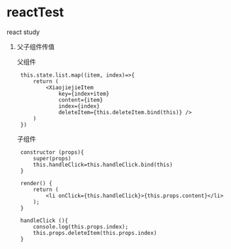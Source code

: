 # reactTest
react study

1. 父子组件传值

    父组件

        this.state.list.map((item, index)=>{
            return (
                <XiaojiejieItem 
                    key={index+item} 
                    content={item} 
                    index={index} 
                    deleteItem={this.deleteItem.bind(this)} />
            )
        })

    子组件

        constructor (props){
            super(props)
            this.handleClick=this.handleClick.bind(this)
        }
        
        render() { 
            return (
                <li onClick={this.handleClick}>{this.props.content}</li>
            );
        }

        handleClick (){
            console.log(this.props.index);
            this.props.deleteItem(this.props.index)
        }
